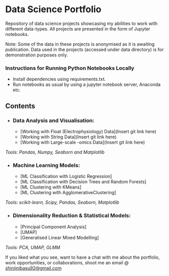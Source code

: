 # Data Science Portfolio
Repository of data science projects showcasing my abilities to work with different data-types. All projects are presented in the form of Jupyter notebooks.

Note: Some of the data in these projects is anonymised as it is awaiting publication. Data used in the projects (accessed under data directory) is for demonstration purposes only.

### Instructions for Running Python Notebooks Locally
- Install dependencies using requirements.txt.
- Run notebooks as usual by using a jupyter notebook server, Anaconda etc.

## Contents

- ### Data Analysis and Visualisation:
    - [Working with Float (Electrophysiology) Data](Insert git link here)
    - [Working with String Data](Insert git link here)
    - [Working with Large-scale -omics Data](Insert git link here)

_Tools: Pandas, Numpy, Seaborn and Matplotlib_

- ### Machine Learning Models:
    - [ML Classification with Logistic Regression]
    - [ML Classification with Decision Trees and Random Forests]
    - [ML Clustering with KMeans]
    - [ML Clustering with AgglomerativeClustering]

_Tools: scikit-learn, Scipy, Pandas, Seaborn, Matplotlib_

- ### Dimensionality Reduction & Statistical Models:      
    - [Principal Component Analysis]
    - [UMAP]
    - [Generalised Linear Mixed Modelling]
      
_Tools: PCA, UMAP, GLMM_


If you liked what you see, want to have a chat with me about the portfolio, work opportunities, or collaborations, shoot me an email @ shinjinibasu92@gmail.com
